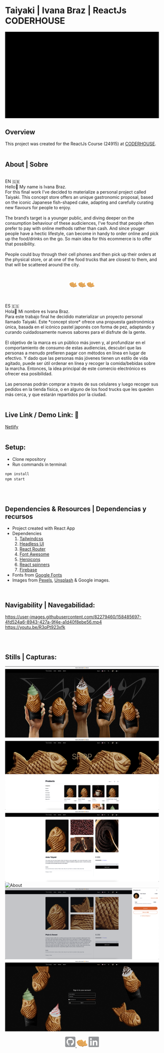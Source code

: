 # Taiyaki | Ivana Braz | ReactJs CODERHOUSE

  ![TaiyakiLogo](./readme/taiyaki.gif)

  ## Overview
  This project was created for the ReactJs Course (24915) at [CODERHOUSE](https://www.coderhouse.com/).
  <br>
  <br>

  ## About | Sobre 
  <br>
  EN 🇬🇧<br>
  Hello👋 My name is Ivana Braz.<br>
  For this final work I've decided to materialize a personal project called Taiyaki. This concept store offers an unique gastronomic proposal, based on the iconic Japanese fish-shaped cake, adapting and carefully curating new flavours for people to enjoy.<br>
  <br>
  The brand’s target is a younger public, and diving deeper on the consumption behaviour of these audiciences, I've found that people often prefer to pay with online methods rather than cash. And since youger people have a hectic lifestyle, can become in handy to order online and pick up the food/drinks on the go. So main idea for this ecommerce is to offer that possibility.<br>
  <br>
  People could buy through their cell phones and then pick up their orders at the physical store, or at one of the food trucks that are closest to them, and that will be scattered around the city.<br>
  <br>
  <br>
  <p align="center">
    <img src="./readme/emoji.png" alt="Taiyaki emoji" width="25" height="19"> 
    <img src="./readme/emoji.png" alt="Taiyaki emoji" width="25" height="19"> 
    <img src="./readme/emoji.png" alt="Taiyaki emoji" width="25" height="19"> 
  </p>
  <br>
  <br>
  ES 🇪🇸<br>
  Hola👋 Mi nombre es Ivana Braz.<br>
  Para este trabajo final he decidido materializar un proyecto personal llamado Taiyaki. Este *concept store* ofrece una propuesta gastronómica única, basada en el icónico pastel japonés con forma de pez, adaptando y curando cuidadosamente nuevos sabores para el disfrute de la gente.<br>
  <br>
  El objetivo de la marca es un público más joven y, al profundizar en el comportamiento de consumo de estas audiencias, descubrí que las personas a menudo prefieren pagar con métodos en línea en lugar de efectivo. Y dado que las personas más jóvenes tienen un estilo de vida agitado, puede ser útil ordenar en línea y recoger la comida/bebidas sobre la marcha. Entonces, la idea principal de este comercio electrónico es ofrecer esa posibilidad.<br>
  <br>
  Las personas podrán comprar a través de sus celulares y luego recoger sus pedidos en la tienda física, o en alguno de los food trucks que les queden más cerca, y que estarán repartidos por la ciudad.<br>
  <br>

  ## Live Link / Demo Link: 🔗
  [Netlify](https://taiyaki-taiyaki.netlify.app)
  <br>
  <br>

  ## Setup:
  - Clone repository
  - Run commands in terminal:
  ```bash
  npm install
  npm start 
  ```
  <br>
  <br>

  ## Dependencies & Resources | Dependencias y recursos
  - Project created with React App
  - Dependencies <br>
    1. [Tailwindcss](https://tailwindcss.com/)
    2. [Headless UI](https://headlessui.de)
    3. [React Router](https://reactrouter.com/)
    4. [Font Awesome](https://fontawesome.com/)
    5. [Heroicons](https://heroicons.com/)
    6. [React spinners](https://www.npmjs.com/package/react-spinners)
    7. [Firebase](https://firebase.google.com/)
  - Fonts from [Google Fonts](https://fonts.google.com/)
  - Images from [Pexels](https://www.pexels.com/), [Unsplash](https://unsplash.com/) & Google images.
  <br>

  ## Navigability | Navegabilidad:
  https://user-images.githubusercontent.com/82279460/158485697-4fd524a6-8943-427a-9f4e-a1d40f8ebe56.mp4
  https://youtu.be/R3qPt923xfk

  <br>
  <br>
  
  ## Stills | Capturas:
  ![Home](./readme/home.png)
  ![Shop](./readme/shop.png)
  ![Product detail](./readme/itemdetail.png)
  ![About](./readme/about.gif)
  ![Shopping cart](./readme/shoppingcart.png)
  ![Sign in](./readme/signin.png)

<p align="center">
  <a href="https://github.com/ivanabraz">
    <img src="./readme/github.png" alt="github" width="35" height="35">
  </a>
  <img src="./readme/emoji.png" alt="Taiyaki emoji" width="35" height="26"> 
  <a href="https://www.linkedin.com/in/ivanabraz/">
    <img src="./readme/linkedin.png" alt="linkedin" width="35" height="35">
  </a>
</p>